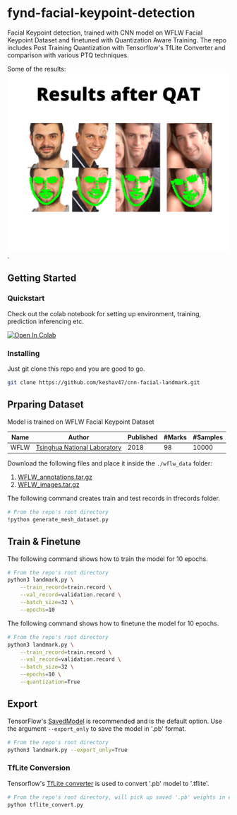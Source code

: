 
# fynd-facial-keypoint-detection

Facial Keypoint detection, trained with CNN model on WFLW Facial Keypoint Dataset and finetuned with Quantization Aware Training. The repo includes Post Training Quantization with Tensorflow's TfLite Converter and comparison with various PTQ techniques.

Some of the results: ![result](test_images/result.png).
## Getting Started
### Quickstart
Check out the colab notebook for setting up environment, training, prediction inferencing etc.

[![Open In Colab](https://colab.research.google.com/assets/colab-badge.svg)](https://colab.research.google.com/drive/1GYu-SvQYqhCd2CWj64J6kDuMV9_xep27?usp=sharing)

### Installing

Just git clone this repo and you are good to go.

```bash
git clone https://github.com/keshav47/cnn-facial-landmark.git
```

## Prparing Dataset
Model is trained on WFLW Facial Keypoint Dataset

| Name        | Author                                                                                                         | Published | #Marks | #Samples |
| ----------- | -------------------------------------------------------------------------------------------------------------- | --------- | ------ | -------- |
| WFLW        | [Tsinghua National Laboratory](https://wywu.github.io/projects/LAB/WFLW.html)                                  | 2018      | 98     | 10000    |

Download the following files and place it inside the `./wflw_data` folder: 
1) [WFLW_annotations.tar.gz](https://drive.google.com/file/d/1-1NqSgYx55cZCUYWGDDiiTGeT6_BN57S/view?usp=sharing)
2) [WFLW_images.tar.gz](https://drive.google.com/file/d/1-1UlzCvhCYOr1bpIWZ9YeQExKN-igXgS/view?usp=sharing) 

The following command creates train and test records in tfrecords folder.
```bash
# From the repo's root directory
!python generate_mesh_dataset.py
```
## Train & Finetune

The following command shows how to train the model for 10 epochs.

```bash
# From the repo's root directory
python3 landmark.py \
    --train_record=train.record \
    --val_record=validation.record \
    --batch_size=32 \
    --epochs=10
```

The following command shows how to finetune the model for 10 epochs.

```bash
# From the repo's root directory
python3 landmark.py \
    --train_record=train.record \
    --val_record=validation.record \
    --batch_size=32 \
    --epochs=10 \
    --quantization=True
```


## Export

TensorFlow's [SavedModel](https://www.tensorflow.org/guide/saved_model) is recommended and is the default option. Use the argument `--export_only` to save the model in '.pb' format.

```bash
# From the repo's root directory
python3 landmark.py --export_only=True
```

### TfLite Conversion

Tensorflow's [TfLite converter](https://www.tensorflow.org/model_optimization/guide/quantization/training_example#create_quantized_model_for_tflite_backend) is used to convert '.pb' model to '.tflite'.


```bash
# From the repo's root directory, will pick up saved '.pb' weights in exported folder and convert to '.tflite' and save it in tflite_optimized folder
python tflite_convert.py
```